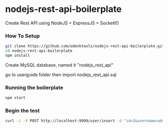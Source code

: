 # nodejs-rest-api-boilerplate
Create Rest API using NodeJS + ExpressJS + SocketIO

### How To Setup

```sh
git clone https://github.com/odenktools/nodejs-rest-api-boilerplate.git
cd nodejs-rest-api-boilerplate
npm install
```

Create MySQL database, named it "nodejs_rest_api"

go to userguide folder then import nodejs_rest_api.sql


### Running the boilerplate

```sh
npm start
```

### Begin the test
```sh
curl -i -X POST http://localhost:9999/user/insert -d "id=1&username=admin&email=odenktools86@gmail.com"
```
